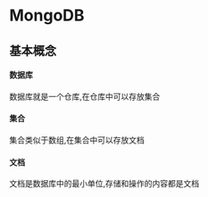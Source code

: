 # MongoDB

## 基本概念

#### 数据库

数据库就是一个仓库,在仓库中可以存放集合

#### 集合

集合类似于数组,在集合中可以存放文档

#### 文档

文档是数据库中的最小单位,存储和操作的内容都是文档

